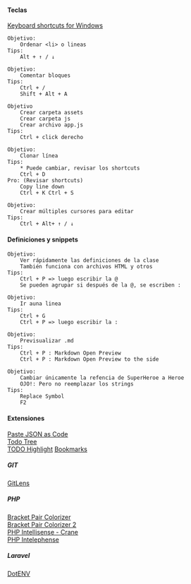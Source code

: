 #### Teclas
[Keyboard shortcuts for Windows](https://code.visualstudio.com/shortcuts/keyboard-shortcuts-windows.pdf)  
~~~~ 
Objetivo:
    Ordenar <li> o lineas
Tips:
    Alt + ↑ / ↓
~~~~
~~~~ 
Objetivo:
    Comentar bloques
Tips:
    Ctrl + /
    Shift + Alt + A
~~~~
~~~~ 
Objetivo
    Crear carpeta assets
    Crear carpeta js
    Crear archivo app.js
Tips:
    Ctrl + click derecho  
~~~~    
**<script src="assets/js/app.js"></script>**
~~~~    
Objetivo:
    Clonar línea
Tips:
    * Puede cambiar, revisar los shortcuts
    Ctrl + D
Pro: (Revisar shortcuts)
    Copy line down
    Ctrl + K Ctrl + S
~~~~    
~~~~    
Objetivo:
    Crear múltiples cursores para editar
Tips:
    Ctrl + Alt+ ↑ / ↓
~~~~    
#### Definiciones y snippets
~~~~    
Objetivo:
    Ver rápidamente las definiciones de la clase
    También funciona con archivos HTML y otros
Tips:
    Ctrl + P => luego escribir la @
    Se pueden agrupar si después de la @, se escriben :
~~~~    
~~~~    
Objetivo:
    Ir auna linea
Tips:
    Ctrl + G
    Ctrl + P => luego escribir la :
~~~~    
~~~~    
Objetivo:
    Previsualizar .md
Tips:
    Ctrl + P : Markdown Open Preview
    Ctrl + P : Markdown Open Preview to the side
~~~~    
~~~~   
Objetivo:
    Cambiar únicamente la refencia de SuperHeroe a Heroe
    OJO!: Pero no reemplazar los strings
Tips:
    Replace Symbol
    F2
~~~~   
#### Extensiones
[Paste JSON as Code](https://marketplace.visualstudio.com/items?itemName=quicktype.quicktype)  
[Todo Tree](https://marketplace.visualstudio.com/items?itemName=Gruntfuggly.todo-tree)  
[TODO Highlight](https://marketplace.visualstudio.com/items?itemName=wayou.vscode-todo-highlight)
[Bookmarks](https://marketplace.visualstudio.com/items?itemName=alefragnani.Bookmarks)
##### GIT
[GitLens](https://gitlens.amod.io/)  
##### PHP
[Bracket Pair Colorizer](https://marketplace.visualstudio.com/items?itemName=CoenraadS.bracket-pair-colorizer)  
[Bracket Pair Colorizer 2](https://marketplace.visualstudio.com/items?itemName=CoenraadS.bracket-pair-colorizer-2)  
[PHP Intellisense - Crane](https://marketplace.visualstudio.com/items?itemName=HvyIndustries.crane)  
[PHP Intelephense](https://marketplace.visualstudio.com/items?itemName=bmewburn.vscode-intelephense-client)  
##### Laravel
[DotENV](https://marketplace.visualstudio.com/items?itemName=mikestead.dotenv)
